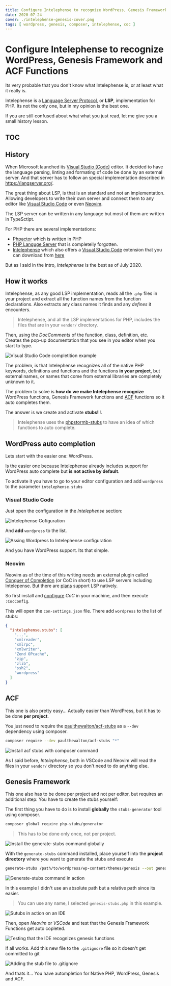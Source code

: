 ```yaml
---
title: Configure Intelephense to recognize WordPress, Genesis Framework and ACF Functions
date: 2020-07-24
cover: ./intelephense-genesis-cover.png
tags: [ wordpress, genesis, composer, intelephense, coc ]
---
```


# Configure Intelephense to recognize WordPress, Genesis Framework and ACF Functions

Its very probable that you don't know what Intelephense is, or at least what it really is.

Intelephense is a [Language Server Protocol](https://langserver.org/), or **LSP**, implementation for PHP. Its not the only one, but in my opinion is the best one.

If you are still confused about what what you just read, let me give you a small history lesson.

## TOC

## History

When Microsoft launched its [Visual Studio (Code)](https://code.visualstudio.com) editor. It decided to have the language parsing, linting and formating of code be done by an external server. And that server has to follow an special implementation described in <https://langserver.org/>.

The great thing about LSP, is that is an standard and not an implementation. Allowing developers to write their own server and connect them to any editor like [Visual Studio Code](https://code.visualstudio.com) or even [Neovim](https://neovim.io/).

The LSP server can be written in any language but most of them are written in TypeSctipt.

For PHP there are several implementations:

- [Phpactor](http://phpactor.github.io/phpactor/) which is written in PHP
- [PHP Languge Server](https://github.com/felixfbecker/php-language-server) that is completelly forgotten.
- [Intelephense](https://intelephense.com/) which also offers a [Visual Studio Code](https://code.visualstudio.com) extension that you  can download from [here](https://marketplace.visualstudio.com/items?itemName=bmewburn.vscode-intelephense-client)

But as I said in the intro, _Intelephense_ is the best as of July 2020.

## How it works

Intelephense, as any good LSP implementation, reads all the `.php` files in your project and extract all the function names from the function declarations. Also extracts any class names it finds and any _defines_ it encounters.

> Intelephense, and all the LSP implementations for PHP, includes the files that are in your `vendor/` directory.

Then, using the _DocComments_ of the function, class, definition, etc. Creates the pop-up documentation that you see in you editor when you start to type.

![Visual Studio Code completition example](./example-completition.png)

The problem, is that Intelephense recognizes all of the native PHP keywords, definitions and functions and the functions **in your project**, but external names, or names that come from external libraries are completely unknown to it.

The problem to solve is **how do we make Intelephense recognize** WordPress functions, Genesis Framework functions and [ACF](https://www.advancedcustomfields.com/) functions so it auto completes them.

The answer is we create and activate **stubs**!!!.

> Intelephense uses the [phpstormb-stubs](https://github.com/JetBrains/phpstorm-stubs) to have an idea of which functions to auto complete.

## WordPress auto completion

Lets start with the easier one: WordPress.

Is the easier one because Intelephense already includes support for WordPress auto complete but **is not active by default**.

To activate it you have to go to your editor configuration and add `wordpress` to the parameter `intelephense.stubs`

### Visual Studio Code

Just open the configuration in the _Intelephense_ section:

![Intelephense Cofiguration](./vscode-intelephense-confi.png)

And **add** `wordpress` to the list.

![Assing Wordpress to Intelephense configuration](./vscode-add-wordpress.png)

And you have WordPress support. Its that simple.

### Neovim

Neovim as of the time of this writing needs an external plugin called [Conquer of Completion](https://github.com/neoclide/coc.nvim) (or CoC in short) to use LSP servers including Intelepense. But there are [plans](https://neovim.io/doc/user/lsp.html) support LSP natively.

So first install and [configure](https://marioyepes.com/vim-setup-for-modern-web-development/) _CoC_ in your machine, and then execute `:CocConfig`.

This will open the `con-settings.json` file. There add `wordpress` to the list of stubs:

```json {11}
{
  "intelephense.stubs": [
    "...",
    "xmlreader",
    "xmlrpc",
    "xmlwriter",
    "Zend OPcache",
    "zip",
    "zlib",
    "ssh2",
    "wordpress"
  ]
}
```

## ACF

This one is also pretty easy... Actually easier than WordPress, but it has to be done **per project**.

You just need to require the [paulthewalton/acf-stubs](https://github.com/paulthewalton/acf-stubs) as a `--dev` dependency using composer.

```bash
composer require --dev paulthewalton/acf-stubs "*"
```

![Install acf stubs with composer command](./install-acf-stubs.png)

As I said before, _Intelephense_, both in VSCode and Neovim will read the files in your `vendor/` directory so you don't need to do anything else.

## Genesis Framework

This one also has to be done per project and not per editor, but requires an additional step: You have to create the stubs yourself:

The first thing you have to do is to install **globally** the `stubs-generator` tool using composer.

```bash
composer global require php-stubs/generator
```

> This has to be done only once, not per project.


![Install the  generate-stubs command globally](./composer-install-stub-generator.png)

With the `generate-stubs` command installed, place yourself into the **project directory** where you want to generate the stubs and execute

```bash
generate-stubs /path/to/wordpress/wp-content/themes/genesis --out genesis-stubs.php
```

![Generate-stubs command in action](./generate-stubs.png)

In this example I didn't use an absolute path but a relative path since its easier.

> You can use any name, I selected `genesis-stubs.php` in this example.

![Sutubs in action on an IDE](./new-file-in-dir.png)

Then, open _Neovim_ or _VSCode_ and test that the Genesis Framework Functions get auto copleted.

![Testing that the IDE recognizes genesis functions](./intelephense-genesis-cover.png)

If all works. Add this new file to the `.gitignore` file so it doesn't get committed to git

![Adding the stub file to .gitignore](./add-stub-to-gitignore.png)

And thats it... You have autompletion for Native PHP, WordPress, Genesis and ACF.
